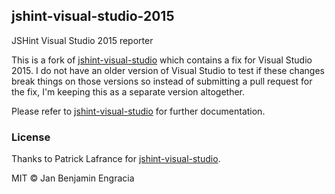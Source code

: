 ## jshint-visual-studio-2015

JSHint Visual Studio 2015 reporter

This is a fork of [jshint-visual-studio](https://github.com/patricklafrance/jshint-visual-studio) which contains a fix for Visual Studio 2015. I do not have an older version of Visual Studio to test if these changes break things on those versions so instead of submitting a pull request for the fix, I'm keeping this as a separate version altogether.

Please refer to [jshint-visual-studio](https://github.com/patricklafrance/jshint-visual-studio) for further documentation.

### License

Thanks to Patrick Lafrance for [jshint-visual-studio](https://github.com/patricklafrance/jshint-visual-studio).

MIT © Jan Benjamin Engracia
